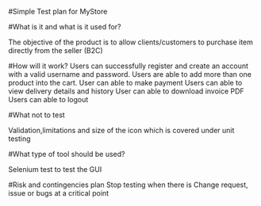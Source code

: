 #Simple Test plan for MyStore

#What is it and what is it used for?

The objective of the product is to allow clients/customers to purchase item directly from the seller (B2C)

#How will it work?
Users can successfully register and create an account with a valid username and password.
Users are able to add more than one product into the cart.
User can able to make payment
Users can able to view delivery details and history
User can able to download invoice PDF
Users can able to logout
 
#What not to test

Validation,limitations and size of the icon which is covered under unit testing

#What type of tool should be used?

Selenium test to test the GUI


#Risk and contingencies plan
Stop testing when there is Change request, issue or bugs at a critical point
